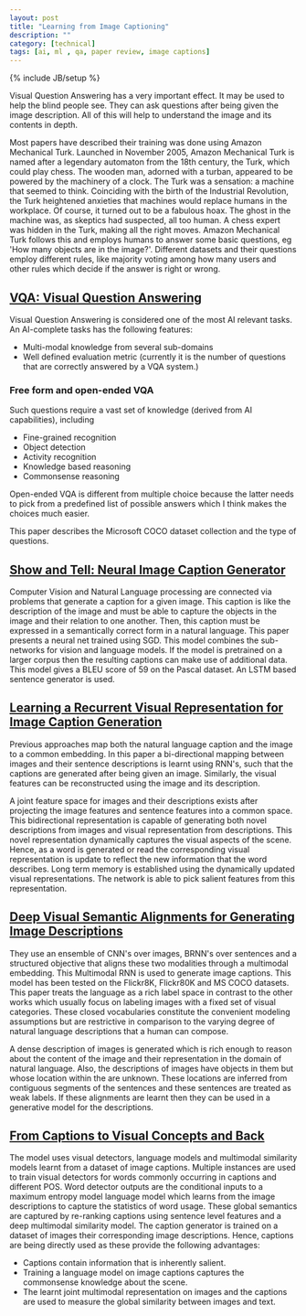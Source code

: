 ```yaml
---
layout: post
title: "Learning from Image Captioning"
description: ""
category: [technical]
tags: [ai, ml , qa, paper review, image captions]
---
```

{% include JB/setup %}

Visual Question Answering has a very important effect. It may be used to help the blind people see. They can ask questions after being given the image description. All of this will help to understand the image and its contents in depth. 

Most papers have described their training was done using Amazon Mechanical Turk. Launched in November 2005, Amazon Mechanical Turk is named after a legendary automaton from the 18th century, the Turk, which could play chess. The wooden man, adorned with a turban, appeared to be powered by the machinery of a clock. The Turk was a sensation: a machine that seemed to think. Coinciding with the birth of the Industrial Revolution, the Turk heightened anxieties that machines would replace humans in the workplace. Of course, it turned out to be a fabulous hoax. The ghost in the machine was, as skeptics had suspected, all too human. A chess expert was hidden in the Turk, making all the right moves. Amazon Mechanical Turk follows this and employs humans to answer some basic questions, eg 'How many objects are in the image?'. Different datasets and their questions employ different rules, like majority voting among how many users and other rules which decide if the answer is right or wrong. 

## [VQA: Visual Question Answering]()

Visual Question Answering is considered one of the most AI relevant tasks. An AI-complete tasks has the following features:

+ Multi-modal knowledge from several sub-domains
+ Well defined evaluation metric (currently it is the number of questions that are correctly answered by a VQA system.)

### Free form and open-ended VQA

Such questions require a vast set of knowledge (derived from AI capabilities), including

+ Fine-grained recognition
+ Object detection
+ Activity recognition
+ Knowledge based reasoning
+ Commonsense reasoning

Open-ended VQA is different from multiple choice because the latter needs to pick from a predefined list of possible answers which I think makes the choices much easier. 

This paper describes the Microsoft COCO dataset collection and the type of questions. 

## [Show and Tell: Neural Image Caption Generator]()

Computer Vision and Natural Language processing are connected via problems that generate a caption for a given image. This caption is like the description of the image and must be able to capture the objects in the image and their relation to one another. Then, this caption must be expressed in a semantically correct form in a natural language. This paper presents a neural net trained using SGD. This model combines the sub-networks for vision and language models. If the model is pretrained on a larger corpus then the resulting captions can make use of additional data. This model gives a BLEU score of 59 on the Pascal dataset. An LSTM based sentence generator is used. 

## [Learning a Recurrent Visual Representation for Image Caption Generation]()

Previous approaches map both the natural language caption and the image to a common embedding. In this paper a bi-directional mapping between images and their sentence descriptions is learnt using RNN's, such that the captions are generated after being given an image. Similarly, the visual features can be reconstructed using the image and its description. 

A joint feature space for images and their descriptions exists after projecting the image features and sentence features into a common space. This bidirectional representation is capable of generating both novel descriptions from images and visual representation from descriptions. This novel representation dynamically captures the visual aspects of the scene. Hence, as a word is generated or read the corresponding visual representation is update to reflect the new information that the word describes. Long term memory is established using the dynamically updated visual representations. The network is able to pick salient features from this representation.

## [Deep Visual Semantic Alignments for Generating Image Descriptions]()

They use an ensemble of CNN's over images, BRNN's over sentences and a structured objective that aligns these two modalities through a multimodal embedding. This Multimodal RNN is used to generate image captions. This model has been tested on the Flickr8K, Flickr80K and MS COCO datasets. This paper treats the language as a rich label space in contrast to the other works which usually focus on labeling images with a fixed set of visual categories. These closed vocabularies constitute the convenient modeling assumptions but are restrictive in comparison to the varying degree of natural language descriptions that a human can compose. 

A dense description of images is generated which is rich enough to reason about the content of the image and their representation in the domain of natural language. Also, the descriptions of images have objects in them but whose location within the are unknown. These locations are inferred from contiguous segments of the sentences and these sentences are treated as weak labels. If these alignments are learnt then they can be used in a generative model for the descriptions. 

## [From Captions to Visual Concepts and Back]()

The model uses visual detectors, language models and multimodal similarity models learnt from a dataset of image captions. Multiple instances are used to train visual detectors for words commonly occurring in captions and different POS. Word detector outputs are the conditional inputs to a maximum entropy model language model which learns from the image descriptions to capture the statistics of word usage. These global semantics are captured by re-ranking captions using sentence level features and a deep multimodal similarity model. The caption generator is trained on a dataset of images their corresponding image descriptions. Hence, captions are being directly used as these provide the following advantages: 

+ Captions contain information that is inherently salient. 
+ Training a language model on image captions captures the commonsense knowledge about the scene. 
+ The learnt joint multimodal representation on images and the captions are used to measure the global similarity between images and text. 
 


